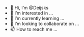 - 👋 Hi, I’m @Deijsks
- 👀 I’m interested in ...
- 🌱 I’m currently learning ...
- 💞️ I’m looking to collaborate on ...
- 📫 How to reach me ...

<!---
Deijsks/Deijsks is a ✨ special ✨ repository because its `README.md` (this file) appears on your GitHub profile.
You can click the Preview link to take a look at your changes.
--->
